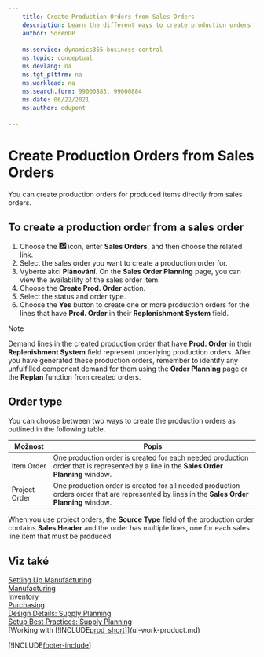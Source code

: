```yaml
---
    title: Create Production Orders from Sales Orders
    description: Learn the different ways to create production orders for produced items directly from sales orders.
    author: SorenGP

    ms.service: dynamics365-business-central
    ms.topic: conceptual
    ms.devlang: na
    ms.tgt_pltfrm: na
    ms.workload: na
    ms.search.form: 99000883, 99000884
    ms.date: 06/22/2021
    ms.author: edupont

---
```

# Create Production Orders from Sales Orders
You can create production orders for produced items directly from sales orders.

## To create a production order from a sales order

1. Choose the ![Lightbulb that opens the Tell Me feature.](media/ui-search/search_small.png "Tell me what you want to do") icon, enter **Sales Orders**, and then choose the related link.
2. Select the sales order you want to create a production order for.
3. Vyberte akci **Plánování**. On the **Sales Order Planning** page, you can view the availability of the sales order item.
4. Choose the **Create Prod. Order** action.
5. Select the status and order type.
6. Choose the **Yes** button to create one or more production orders for the lines that have **Prod. Order** in their **Replenishment System** field.


> [!NOTE]  
> Demand lines in the created production order that have **Prod. Order** in their **Replenishment System** field represent underlying production orders. After you have generated these production orders, remember to identify any unfulfilled component demand for them using the **Order Planning** page or the **Replan** function from created orders.

## Order type
You can choose between two ways to create the production orders as outlined in the following table.

| Možnost | Popis |
|------|-----------|
| Item Order | One production order is created for each needed production order that is represented by a line in the **Sales Order Planning** window. |
| Project Order | One production order is created for all needed production orders order that are represented by lines in the **Sales Order Planning** window. |

When you use project orders, the **Source Type** field of the production order contains **Sales Header** and the order has multiple lines, one for each sales line item that must be produced.


## Viz také
[Setting Up Manufacturing](production-configure-production-processes.md)  
[Manufacturing](production-manage-manufacturing.md)    
[Inventory](inventory-manage-inventory.md)  
[Purchasing](purchasing-manage-purchasing.md)  
[Design Details: Supply Planning](design-details-supply-planning.md)   
[Setup Best Practices: Supply Planning](setup-best-practices-supply-planning.md)  
[Working with [!INCLUDE[prod_short](includes/prod_short.md)]](ui-work-product.md)


[!INCLUDE[footer-include](includes/footer-banner.md)]
